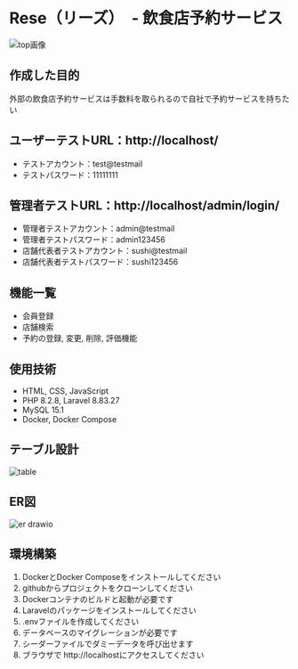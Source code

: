 # Rese（リーズ）　- 飲食店予約サービス

![top画像](https://github.com/wa777curry/rese/assets/136479019/6009072d-2dd7-4bc0-9f5b-a9b32f3a3155)

## 作成した目的
外部の飲食店予約サービスは手数料を取られるので自社で予約サービスを持ちたい

## ユーザーテストURL：http://localhost/
* テストアカウント：test@testmail  
* テストパスワード：11111111

## 管理者テストURL：http://localhost/admin/login/
* 管理者テストアカウント：admin@testmail  
* 管理者テストパスワード：admin123456  
* 店舗代表者テストアカウント：sushi@testmail  
* 店舗代表者テストパスワード：sushi123456

## 機能一覧
* 会員登録
* 店舗検索
* 予約の登録, 変更, 削除, 評価機能

## 使用技術
* HTML, CSS, JavaScript
* PHP 8.2.8, Laravel 8.83.27
* MySQL 15.1
* Docker, Docker Compose

## テーブル設計
![table](https://github.com/wa777curry/rese/assets/136479019/5c2f31e1-a4e7-493d-8bb0-226940457425)

## ER図
![er drawio](https://github.com/wa777curry/rese/assets/136479019/debecf65-e239-45e5-9593-e8a4d27ab12f)

## 環境構築
1. DockerとDocker Composeをインストールしてください
2. githubからプロジェクトをクローンしてください
3. Dockerコンテナのビルドと起動が必要です
4. Laravelのパッケージをインストールしてください
5. .envファイルを作成してください
6. データベースのマイグレーションが必要です
7. シーダーファイルでダミーデータを呼び出せます
8. ブラウザで http://localhostにアクセスしてください
